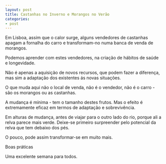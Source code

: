 ```yaml
---
layout: post
title: Castanhas no Inverno e Morangos no Verão
categories:
- post
---
```

Em Lisboa, assim que o calor surge, alguns vendedores de castanhas apagam a fornalha do carro e transformam-no numa banca de venda de morangos. 

Podemos aprender com estes vendedores, na criação de hábitos de saúde e longevidade. 

Não é apenas a aquisição de novos recursos, que podem fazer a diferença, mas sim a adaptação dos existentes ás novas situações.

O que muda aqui não o local de venda, não é o vendedor, não é o carro - são os morangos ou as castanhas.

A mudança é mínima - tem o tamanho destes frutos. Mas o efeito é extremamente eficaz em termos de adaptação e sobrevivência. 

Em alturas de mudança, antes de viajar para o outro lado do rio, porque ali a relva parece mais verde. Deixe-se primeiro surpreender pelo potencial da relva que tem debaixo dos pés.

O pouco, pode assim transformar-se em muito mais. 

Boas práticas



Uma excelente semana para todos.
